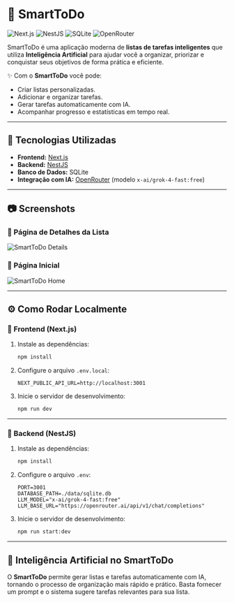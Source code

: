 # 📌 SmartToDo

![Next.js](https://img.shields.io/badge/Next.js-000000?style=for-the-badge&logo=nextdotjs&logoColor=white)
![NestJS](https://img.shields.io/badge/NestJS-E0234E?style=for-the-badge&logo=nestjs&logoColor=white)
![SQLite](https://img.shields.io/badge/SQLite-07405E?style=for-the-badge&logo=sqlite&logoColor=white)
![OpenRouter](https://img.shields.io/badge/OpenRouter-A020F0?style=for-the-badge&logo=OpenAI&logoColor=white)

SmartToDo é uma aplicação moderna de **listas de tarefas inteligentes** que utiliza **Inteligência Artificial** para ajudar você a organizar, priorizar e conquistar seus objetivos de forma prática e eficiente.

✨ Com o **SmartToDo** você pode:
- Criar listas personalizadas.
- Adicionar e organizar tarefas.
- Gerar tarefas automaticamente com IA.
- Acompanhar progresso e estatísticas em tempo real.

---

## 🚀 Tecnologias Utilizadas

- **Frontend:** [Next.js](https://nextjs.org/)
- **Backend:** [NestJS](https://nestjs.com/)
- **Banco de Dados:** SQLite
- **Integração com IA:** [OpenRouter](https://openrouter.ai/) (modelo `x-ai/grok-4-fast:free`)

---

## 📷 Screenshots

### 🔹 Página de Detalhes da Lista
![SmartToDo Details](./smarttodo-details.jpeg)

### 🔹 Página Inicial
![SmartToDo Home](./smarttodo-home.jpeg)

---

## ⚙️ Como Rodar Localmente

### 🔹 Frontend (Next.js)

1. Instale as dependências:
   ```bash
   npm install
   ```

2. Configure o arquivo `.env.local`:
   ```env
   NEXT_PUBLIC_API_URL=http://localhost:3001
   ```

3. Inicie o servidor de desenvolvimento:
   ```bash
   npm run dev
   ```

---

### 🔹 Backend (NestJS)

1. Instale as dependências:
   ```bash
   npm install
   ```

2. Configure o arquivo `.env`:
   ```env
   PORT=3001
   DATABASE_PATH=./data/sqlite.db
   LLM_MODEL="x-ai/grok-4-fast:free"
   LLM_BASE_URL="https://openrouter.ai/api/v1/chat/completions"
   ```

3. Inicie o servidor de desenvolvimento:
   ```bash
   npm run start:dev
   ```

---

## 🧠 Inteligência Artificial no SmartToDo

O **SmartToDo** permite gerar listas e tarefas automaticamente com IA, tornando o processo de organização mais rápido e prático. Basta fornecer um prompt e o sistema sugere tarefas relevantes para sua lista.

